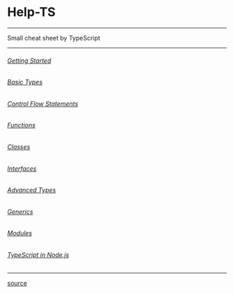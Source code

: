 # Help-TS
---

Small cheat sheet by TypeScript

---

###### [Getting Started](./1_started/README.md)
###### [Basic Types](./2_types/README.md)
###### [Control Flow Statements](./3_control_flow_statements/README.md)
###### [Functions](./4_functions/README.md)
###### [Classes](./5_classes/README.md)
###### [Interfaces](./6_interfaces/README.md)
###### [Advanced Types](./7_advanced_types/README.md)
###### [Generics](./8_generics/README.md)
###### [Modules](./9_modules/README.md)
###### [TypeScript in Node.js](./10_node/README.md)

---

[source](https://www.typescripttutorial.net/)